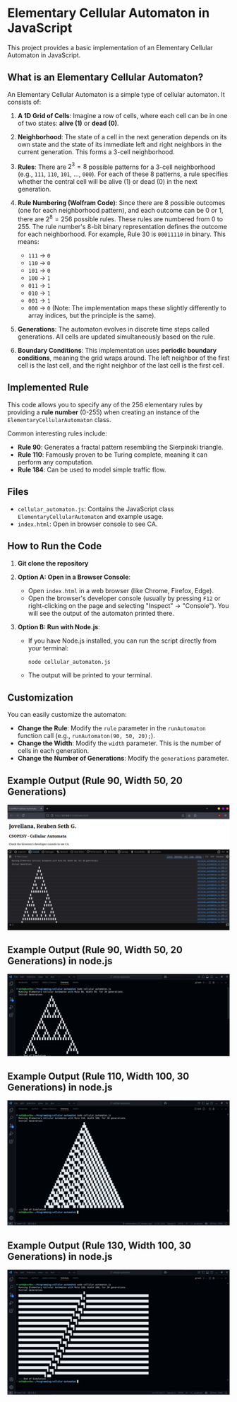 # Elementary Cellular Automaton in JavaScript

This project provides a basic implementation of an Elementary Cellular Automaton in JavaScript.

## What is an Elementary Cellular Automaton?

An Elementary Cellular Automaton is a simple type of cellular automaton. It consists of:

1.  **A 1D Grid of Cells**: Imagine a row of cells, where each cell can be in one of two states: **alive (1)** or **dead (0)**.
2.  **Neighborhood**: The state of a cell in the next generation depends on its own state and the state of its immediate left and right neighbors in the current generation. This forms a 3-cell neighborhood.
3.  **Rules**: There are $2^3 = 8$ possible patterns for a 3-cell neighborhood (e.g., `111`, `110`, `101`, ..., `000`). For each of these 8 patterns, a rule specifies whether the central cell will be alive (1) or dead (0) in the next generation.
4.  **Rule Numbering (Wolfram Code)**: Since there are 8 possible outcomes (one for each neighborhood pattern), and each outcome can be 0 or 1, there are $2^8 = 256$ possible rules. These rules are numbered from 0 to 255. The rule number's 8-bit binary representation defines the outcome for each neighborhood. For example, Rule 30 is `00011110` in binary. This means:
    * `111` -> `0`
    * `110` -> `0`
    * `101` -> `0`
    * `100` -> `1`
    * `011` -> `1`
    * `010` -> `1`
    * `001` -> `1`
    * `000` -> `0`
    (Note: The implementation maps these slightly differently to array indices, but the principle is the same).

5.  **Generations**: The automaton evolves in discrete time steps called generations. All cells are updated simultaneously based on the rule.
6.  **Boundary Conditions**: This implementation uses **periodic boundary conditions**, meaning the grid wraps around. The left neighbor of the first cell is the last cell, and the right neighbor of the last cell is the first cell.

## Implemented Rule

This code allows you to specify any of the 256 elementary rules by providing a **rule number** (0-255) when creating an instance of the `ElementaryCellularAutomaton` class.

Common interesting rules include:
* **Rule 90**: Generates a fractal pattern resembling the Sierpinski triangle.
* **Rule 110**: Famously proven to be Turing complete, meaning it can perform any computation.
* **Rule 184**: Can be used to model simple traffic flow.

## Files

* `cellular_automaton.js`: Contains the JavaScript class `ElementaryCellularAutomaton` and example usage.
* `index.html`: Open in browser console to see CA.

## How to Run the Code

1.  **Git clone the repository**
2.  **Option A: Open in a Browser Console**:
    * Open `index.html` in a web browser (like Chrome, Firefox, Edge).
    * Open the browser's developer console (usually by pressing `F12` or right-clicking on the page and selecting "Inspect" -> "Console"). You will see the output of the automaton printed there.

2.  **Option B: Run with Node.js**:
    * If you have Node.js installed, you can run the script directly from your terminal:
        ```bash
        node cellular_automaton.js
        ```
    * The output will be printed to your terminal.

## Customization

You can easily customize the automaton:

* **Change the Rule**: Modify the `rule` parameter in the `runAutomaton` function call (e.g., `runAutomaton(90, 50, 20);`).
* **Change the Width**: Modify the `width` parameter. This is the number of cells in each generation.
* **Change the Number of Generations**: Modify the `generations` parameter.

## Example Output (Rule 90, Width 50, 20 Generations)
![example #1](./images/console-screenshot.png)
## Example Output (Rule 90, Width 50, 20 Generations) in node.js
![example #2](./images/nodejs-example1.png)
## Example Output (Rule 110, Width 100, 30 Generations) in node.js
![example #3](./images/nodejs-example2.png)
## Example Output (Rule 130, Width 100, 30 Generations) in node.js
![example #4](./images/nodejs-example3.png)
